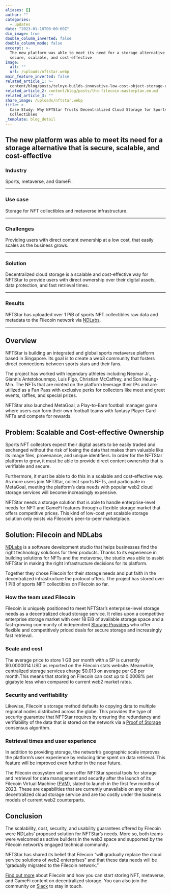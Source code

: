 ```yaml
---
aliases: []
author: ""
categories:
  - updates
date: "2023-01-18T06:00:00Z"
dim_image: true
double_column_inverted: false
double_column_mode: false
excerpt: >-
  The new platform was able to meet its need for a storage alternative that is
  secure, scalable, and cost-effective
image:
  alt: ""
  url: /uploads/nftstar.webp
main_feature_inverted: false
related_article_1: >-
  content/blog/posts/telnyx-builds-innovative-low-cost-object-storage-on-the-filecoin-network.en.md
related_article_2: content/blog/posts/the-filecoin-masterplan.en.md
related_article_3: ""
share_image: /uploads/nftstar.webp
title: >-
  Case Study: Why NFTStar Trusts Decentralized Cloud Storage for Sports
  Collectibles
_template: blog_detail
---
```


## The new platform was able to meet its need for a storage alternative that is secure, scalable, and cost-effective

### Industry

Sports, metaverse, and GameFi.

---

### Use case

Storage for NFT collectibles and metaverse infrastructure.

---

### Challenges

Providing users with direct content ownership at a low cost, that easily scales as the business grows.

---

### Solution

Decentralized cloud storage is a scalable and cost-effective way for NFTStar to provide users with direct ownership over their digital assets, data protection, and fast retrieval times.

---

### Results

NFTStar has uploaded over 1 PiB of sports NFT collectibles raw data and metadata to the Filecoin network via [NDLabs](https://www.ndlabs.io/#/).

---

## Overview

NFTStar is building an integrated and global sports metaverse platform based in Singapore. Its goal is to create a web3 community that fosters direct connections between sports stars and their fans.

The project has worked with legendary athletes including Neymar Jr., Giannis Antetokounmpo, Luís Figo, Christian McCaffrey, and Son Heung-Min. The NFTs that are minted on the platform leverage their IPs and are utilized as a Fan Pass with exclusive perks for collectors like meet and greet events, raffles, and special prizes.

NFTStar also launched MetaGoal, a Play-to-Earn football manager game where users can form their own football teams with fantasy Player Card NFTs and compete for rewards.

## Problem: Scalable and Cost-effective Ownership

Sports NFT collectors expect their digital assets to be easily traded and exchanged without the risk of losing the data that makes them valuable like its image files, provenance, and unique identifiers. In order for the NFTStar platform to grow, it must be able to provide direct content ownership that is verifiable and secure.

Furthermore, it must be able to do this in a scalable and cost-effective way. As more users join NFTStar, collect sports NFTs, and participate in MetaGoal, meeting the platform’s data needs with popular web2 cloud storage services will become increasingly expensive.

NFTStar needs a storage solution that is able to handle enterprise-level needs for NFT and GameFi features through a flexible storage market that offers competitive prices. This kind of low-cost yet scalable storage solution only exists via Filecoin’s peer-to-peer marketplace.

## Solution: Filecoin and NDLabs

[NDLabs](https://ndlabs.dev/) is a software development studio that helps businesses find the right technology solutions for their products. Thanks to its experience in building solutions for NFTs and the metaverse, the studio was able to assist NFTStar in making the right infrastructure decisions for its platform.

Together they chose Filecoin for their storage needs and put faith in the decentralized infrastructure the protocol offers. The project has stored over 1 PiB of sports NFT collectibles on Filecoin so far.

### How the team used Filecoin

Filecoin is uniquely positioned to meet NFTStar’s enterprise-level storage needs as a decentralized cloud storage service. It relies upon a competitive enterprise storage market with over 18 EiB of available storage space and a fast-growing community of independent [Storage Providers](https://sp.filecoin.io/) who offer flexible and competitively priced deals for secure storage and increasingly fast retrieval.

### Scale and cost

The average price to store 1 GB per month with a SP is currently $0.0000014 USD as reported on the Filecoin stats website. Meanwhile, centralized storage services charge $0.013 on average per GB per month.This means that storing on Filecoin can cost up to 0.0008% per gigabyte less when compared to current web2 market rates.

### Security and verifiability

Likewise, Filecoin's storage method defaults to copying data to multiple regional nodes distributed across the globe. This provides the type of security guarantee that NFTStar requires by ensuring the redundancy and verifiability of the data that is stored on the network via a [Proof of Storage](https://spec.filecoin.io/algorithms/pos/) consensus algorithm.

### Retrieval times and user experience

In addition to providing storage, the network’s geographic scale improves the platform’s user experience by reducing time spent on data retrieval. This feature will be improved even further in the near future.

The Filecoin ecosystem will soon offer NFTStar special tools for storage and retrieval for data management and security after the launch of its Filecoin Virtual Machine ([FVM](https://fvm.filecoin.io/)), slated to launch in the first few months of 2023. These are capabilities that are currently unavailable on any other decentralized cloud storage service and are too costly under the business models of current web2 counterparts.

## Conclusion

The scalability, cost, security, and usability guarantees offered by Filecoin were NDLabs’ proposed solution for NFTStar’s needs. More so, both teams were welcomed as active builders in the web3 space and supported by the Filecoin network’s engaged technical community.

NFTStar has shared its belief that Filecoin “will gradually replace the cloud service solutions of web2 enterprises” and that these data needs will be “gradually migrated to the Filecoin network.”

[Find out more](https://dataonboarding.filecoin.io/) about Filecoin and how you can start storing NFT, metaverse, and GameFi content on decentralized storage. You can also join the community on [Slack](https://filecoinproject.slack.com) to stay in touch.
